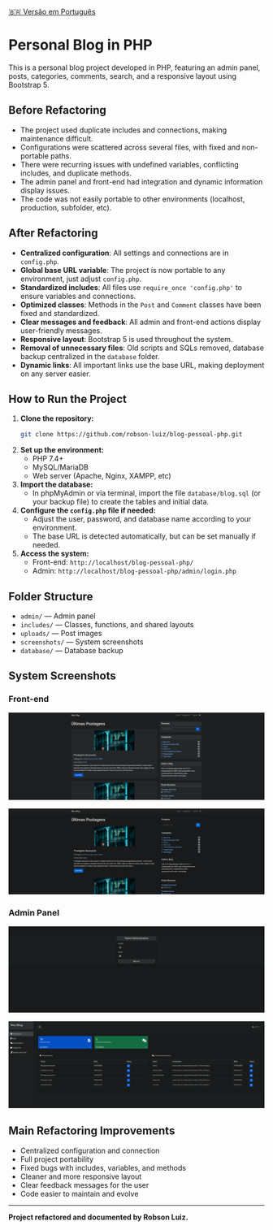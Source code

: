 [🇧🇷 Versão em Português](README.md)

# Personal Blog in PHP

This is a personal blog project developed in PHP, featuring an admin panel, posts, categories, comments, search, and a responsive layout using Bootstrap 5.

## Before Refactoring
- The project used duplicate includes and connections, making maintenance difficult.
- Configurations were scattered across several files, with fixed and non-portable paths.
- There were recurring issues with undefined variables, conflicting includes, and duplicate methods.
- The admin panel and front-end had integration and dynamic information display issues.
- The code was not easily portable to other environments (localhost, production, subfolder, etc).

## After Refactoring
- **Centralized configuration**: All settings and connections are in `config.php`.
- **Global base URL variable**: The project is now portable to any environment, just adjust `config.php`.
- **Standardized includes**: All files use `require_once 'config.php'` to ensure variables and connections.
- **Optimized classes**: Methods in the `Post` and `Comment` classes have been fixed and standardized.
- **Clear messages and feedback**: All admin and front-end actions display user-friendly messages.
- **Responsive layout**: Bootstrap 5 is used throughout the system.
- **Removal of unnecessary files**: Old scripts and SQLs removed, database backup centralized in the `database` folder.
- **Dynamic links**: All important links use the base URL, making deployment on any server easier.

## How to Run the Project

1. **Clone the repository:**
   ```bash
   git clone https://github.com/robson-luiz/blog-pessoal-php.git
   ```
2. **Set up the environment:**
   - PHP 7.4+
   - MySQL/MariaDB
   - Web server (Apache, Nginx, XAMPP, etc)
3. **Import the database:**
   - In phpMyAdmin or via terminal, import the file `database/blog.sql` (or your backup file) to create the tables and initial data.
4. **Configure the `config.php` file if needed:**
   - Adjust the user, password, and database name according to your environment.
   - The base URL is detected automatically, but can be set manually if needed.
5. **Access the system:**
   - Front-end: `http://localhost/blog-pessoal-php/`
   - Admin: `http://localhost/blog-pessoal-php/admin/login.php`

## Folder Structure

- `admin/` — Admin panel
- `includes/` — Classes, functions, and shared layouts
- `uploads/` — Post images
- `screenshots/` — System screenshots
- `database/` — Database backup

## System Screenshots

### Front-end

![Light Theme](screenshots/front_end_tema_claro.png)

![Dark Theme](screenshots/front_end_tema_escuro.png)

### Admin Panel

![Admin Login](screenshots/tela_login_administrativo.png)

![Admin Dashboard](screenshots/dashboard_administrativo.png)

## Main Refactoring Improvements
- Centralized configuration and connection
- Full project portability
- Fixed bugs with includes, variables, and methods
- Cleaner and more responsive layout
- Clear feedback messages for the user
- Code easier to maintain and evolve

---

**Project refactored and documented by Robson Luiz.** 
